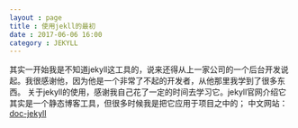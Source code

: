 ```yaml
---
layout : page
title : 使用jekll的最初
date : 2017-06-06 16:00
category : JEKYLL
---
```

其实一开始我是不知道jekyll这工具的，说来还得从上一家公司的一个后台开发说起。我很感谢他，因为他是一个非常了不起的开发者，从他那里我学到了很多东西。
关于jekyll的使用，感谢我自己花了一定的时间去学习它。jekyll官网介绍它其实是一个静态博客工具，但很多时候我是把它应用于项目之中的；
中文网站：[doc-jekyll]


[doc-jekyll]:http://jekyll.com.cn

